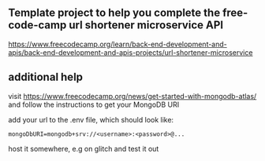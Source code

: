 ## Template project to help you complete the free-code-camp url shortener microservice API
https://www.freecodecamp.org/learn/back-end-development-and-apis/back-end-development-and-apis-projects/url-shortener-microservice

## additional help
visit https://www.freecodecamp.org/news/get-started-with-mongodb-atlas/ and follow the instructions to get your MongoDB URI

add your url to the .env file, which should look like:

```
mongoDbURI=mongodb+srv://<username>:<password>@...
```
  
host it somewhere, e.g on glitch and test it out
